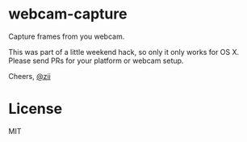 # webcam-capture

Capture frames from you webcam.

This was part of a little weekend hack, so only it only works for OS X. Please send PRs for your platform or webcam setup.

Cheers,
[@zii](https://twitter.com/zii)

# License

MIT
